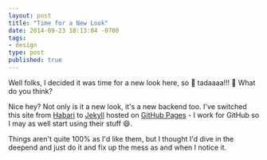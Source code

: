 ```yaml
---
layout: post
title: "Time for a New Look"
date: 2014-09-23 18:13:04 -0700
tags:
- design
type: post
published: true
---
```


Well folks, I decided it was time for a new look here, so :tada: tadaaaa!!! :tada: What do you think?

Nice hey?  Not only is it a new look, it's a new backend too. I've switched this site from [Habari](http://habariproject.org/en/) to [Jekyll](http://jekyllrb.com/) hosted on [GitHub Pages](https://pages.github.com/) - I work for GitHub so I may as well start using their stuff :smile:.

Things aren't quite 100% as I'd like them, but I thought I'd dive in the deepend and just do it and fix up the mess as and when I notice it.
